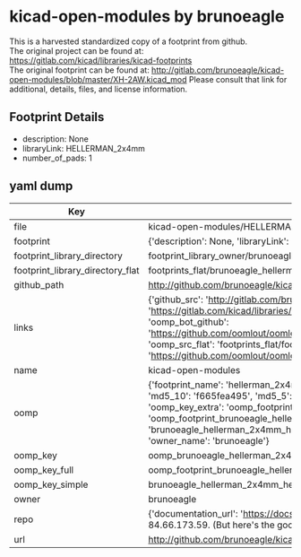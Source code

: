 # kicad-open-modules by brunoeagle  
This is a harvested standardized copy of a footprint from github.  
The original project can be found at:  
https://gitlab.com/kicad/libraries/kicad-footprints  
The original footprint can be found at:
http://gitlab.com/brunoeagle/kicad-open-modules/blob/master/XH-2AW.kicad_mod
Please consult that link for additional, details, files, and license information.  
## Footprint Details
* description: None  
* libraryLink: HELLERMAN_2x4mm  
* number_of_pads: 1  
## yaml dump  
| Key | Value |  
| --- | --- |  
| file | kicad-open-modules/HELLERMAN_2x4mm.kicad_mod |  
| footprint | {'description': None, 'libraryLink': 'HELLERMAN_2x4mm', 'number_of_pads': 1} |  
| footprint_library_directory | footprint_library_owner/brunoeagle_kicad-open-modules |  
| footprint_library_directory_flat | footprints_flat/brunoeagle_hellerman_2x4mm_hellerman_2x4mm/working |  
| github_path | http://github.com/brunoeagle/kicad-open-modules/blob/master/HELLERMAN_2x4mm.kicad_mod |  
| links | {'github_src': 'http://gitlab.com/brunoeagle/kicad-open-modules/blob/master/XH-2AW.kicad_mod', 'github_src_repo': 'https://gitlab.com/kicad/libraries/kicad-footprints', 'oomp_bot': 'footprints/brunoeagle_hellerman_2x4mm_hellerman_2x4mm/working', 'oomp_bot_github': 'https://github.com/oomlout/oomlout_oomp_footprint_bot/tree/main/footprints/brunoeagle_hellerman_2x4mm_hellerman_2x4mm/working', 'oomp_src_flat': 'footprints_flat/footprints_flat/brunoeagle_hellerman_2x4mm_hellerman_2x4mm/working', 'oomp_src_flat_github': 'https://github.com/oomlout/oomlout_oomp_footprint_src/tree/main/footprints_flat/brunoeagle_hellerman_2x4mm_hellerman_2x4mm/working'} |  
| name | kicad-open-modules |  
| oomp | {'footprint_name': 'hellerman_2x4mm', 'library_name': 'hellerman_2x4mm_kicad_mod', 'md5': 'f665fea495c08ae4f08bc43945a0d2c1', 'md5_10': 'f665fea495', 'md5_5': 'f665f', 'md5_6': 'f665fe', 'oomp_key': 'oomp_brunoeagle_hellerman_2x4mm_hellerman_2x4mm', 'oomp_key_extra': 'oomp_footprint_brunoeagle_hellerman_2x4mm_hellerman_2x4mm', 'oomp_key_full': 'oomp_footprint_brunoeagle_hellerman_2x4mm_hellerman_2x4mm_f665fe', 'oomp_key_simple': 'brunoeagle_hellerman_2x4mm_hellerman_2x4mm', 'original_filename': 'kicad-open-modules/HELLERMAN_2x4mm.kicad_mod', 'owner_name': 'brunoeagle'} |  
| oomp_key | oomp_brunoeagle_hellerman_2x4mm_hellerman_2x4mm |  
| oomp_key_full | oomp_footprint_brunoeagle_hellerman_2x4mm_hellerman_2x4mm |  
| oomp_key_simple | brunoeagle_hellerman_2x4mm_hellerman_2x4mm |  
| owner | brunoeagle |  
| repo | {'documentation_url': 'https://docs.github.com/rest/overview/resources-in-the-rest-api#rate-limiting', 'message': "API rate limit exceeded for 84.66.173.59. (But here's the good news: Authenticated requests get a higher rate limit. Check out the documentation for more details.)"} |  
| url | http://github.com/brunoeagle/kicad-open-modules |  

